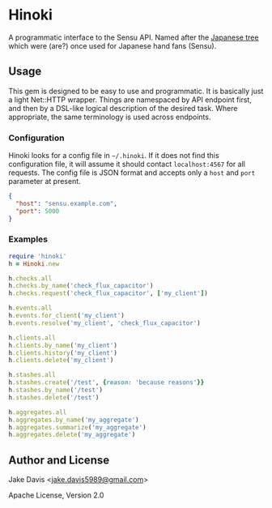 # Hinoki
A programmatic interface to the Sensu API. Named after the
[Japanese tree](http://en.wikipedia.org/wiki/Chamaecyparis_obtusa) which were 
(are?) once used for Japanese hand fans (Sensu).

## Usage
This gem is designed to be easy to use and programmatic. It is basically just a
light Net::HTTP wrapper. Things are namespaced by API endpoint first, and then
by a DSL-like logical description of the desired task. Where appropriate, the
same terminology is used across endpoints.

### Configuration
Hinoki looks for a config file in `~/.hinoki`. If it does not find this
configuration file, it will assume it should contact `localhost:4567` for all
requests. The config file is JSON format and accepts only a `host` and `port`
parameter at present.

``` json
{
  "host": "sensu.example.com",
  "port": 5000
}
```

### Examples
``` ruby
require 'hinoki'
h = Hinoki.new

h.checks.all
h.checks.by_name('check_flux_capacitor')
h.checks.request('check_flux_capacitor', ['my_client'])

h.events.all
h.events.for_client('my_client')
h.events.resolve('my_client', 'check_flux_capacitor')

h.clients.all
h.clients.by_name('my_client')
h.clients.history('my_client')
h.clients.delete('my_client')

h.stashes.all
h.stashes.create('/test', {reason: 'because reasons'}}
h.stashes.by_name('/test')
h.stashes.delete('/test')

h.aggregates.all
h.aggregates.by_name('my_aggregate')
h.aggregates.summarize('my_aggregate')
h.aggregates.delete('my_aggregate')
```

## Author and License
Jake Davis \<jake.davis5989@gmail.com\>

Apache License, Version 2.0
